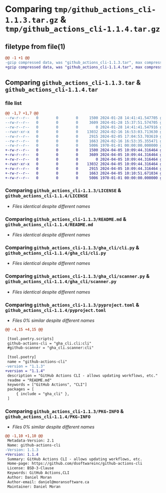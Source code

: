 # Comparing `tmp/github_actions_cli-1.1.3.tar.gz` & `tmp/github_actions_cli-1.1.4.tar.gz`

## filetype from file(1)

```diff
@@ -1 +1 @@
-gzip compressed data, was "github_actions_cli-1.1.3.tar", max compression
+gzip compressed data, was "github_actions_cli-1.1.4.tar", max compression
```

## Comparing `github_actions_cli-1.1.3.tar` & `github_actions_cli-1.1.4.tar`

### file list

```diff
@@ -1,7 +1,7 @@
--rw-r--r--   0        0        0     1500 2024-01-28 14:41:41.547705 github_actions_cli-1.1.3/LICENSE
--rw-r--r--   0        0        0     3609 2024-01-28 15:37:51.574705 github_actions_cli-1.1.3/README.md
--rw-r--r--   0        0        0        0 2024-01-28 14:41:41.547916 github_actions_cli-1.1.3/gha_cli/__init__.py
--rwxr-xr-x   0        0        0    13032 2024-02-16 16:53:03.713630 github_actions_cli-1.1.3/gha_cli/cli.py
--rw-r--r--   0        0        0     2915 2024-02-05 17:04:53.703619 github_actions_cli-1.1.3/gha_cli/scanner.py
--rw-r--r--   0        0        0     1663 2024-02-16 16:53:35.355471 github_actions_cli-1.1.3/pyproject.toml
--rw-r--r--   0        0        0     5006 1970-01-01 00:00:00.000000 github_actions_cli-1.1.3/PKG-INFO
+-rw-r--r--   0        0        0     1500 2024-04-05 10:09:44.316464 github_actions_cli-1.1.4/LICENSE
+-rw-r--r--   0        0        0     3609 2024-04-05 10:09:44.316464 github_actions_cli-1.1.4/README.md
+-rw-r--r--   0        0        0        0 2024-04-05 10:09:44.316464 github_actions_cli-1.1.4/gha_cli/__init__.py
+-rwxr-xr-x   0        0        0    13032 2024-04-05 10:09:44.316464 github_actions_cli-1.1.4/gha_cli/cli.py
+-rw-r--r--   0        0        0     2915 2024-04-05 10:09:44.316464 github_actions_cli-1.1.4/gha_cli/scanner.py
+-rw-r--r--   0        0        0     1663 2024-04-05 10:10:51.671034 github_actions_cli-1.1.4/pyproject.toml
+-rw-r--r--   0        0        0     5006 1970-01-01 00:00:00.000000 github_actions_cli-1.1.4/PKG-INFO
```

### Comparing `github_actions_cli-1.1.3/LICENSE` & `github_actions_cli-1.1.4/LICENSE`

 * *Files identical despite different names*

### Comparing `github_actions_cli-1.1.3/README.md` & `github_actions_cli-1.1.4/README.md`

 * *Files identical despite different names*

### Comparing `github_actions_cli-1.1.3/gha_cli/cli.py` & `github_actions_cli-1.1.4/gha_cli/cli.py`

 * *Files identical despite different names*

### Comparing `github_actions_cli-1.1.3/gha_cli/scanner.py` & `github_actions_cli-1.1.4/gha_cli/scanner.py`

 * *Files identical despite different names*

### Comparing `github_actions_cli-1.1.3/pyproject.toml` & `github_actions_cli-1.1.4/pyproject.toml`

 * *Files 0% similar despite different names*

```diff
@@ -4,15 +4,15 @@
 
 [tool.poetry.scripts]
 github-actions-cli = "gha_cli.cli:cli"
 #github-scanner = "gha_cli.scanner:cli"
 
 [tool.poetry]
 name = "github-actions-cli"
-version = "1.1.3"
+version = "1.1.4"
 description = "GitHub Actions CLI - allows updating workflows, etc."
 readme = "README.md"
 keywords = ["GitHub Actions", "CLI"]
 packages = [
     { include = "gha_cli" },
 ]
```

### Comparing `github_actions_cli-1.1.3/PKG-INFO` & `github_actions_cli-1.1.4/PKG-INFO`

 * *Files 0% similar despite different names*

```diff
@@ -1,10 +1,10 @@
 Metadata-Version: 2.1
 Name: github-actions-cli
-Version: 1.1.3
+Version: 1.1.4
 Summary: GitHub Actions CLI - allows updating workflows, etc.
 Home-page: https://github.com/dsoftwareinc/github-actions-cli
 License: BSD-3-Clause
 Keywords: GitHub Actions,CLI
 Author: Daniel Moran
 Author-email: daniel@moransoftware.ca
 Maintainer: Daniel Moran
```

